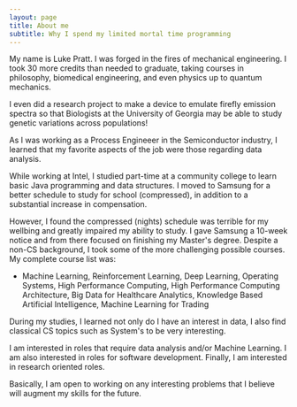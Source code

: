 ```yaml
---
layout: page
title: About me
subtitle: Why I spend my limited mortal time programming 
---
```


My name is Luke Pratt. I was forged in the fires of mechanical engineering. I took 30 more credits than needed to graduate, taking courses in philosophy, biomedical engineering, and even physics up to quantum mechanics. 

I even did a research project to make a device to emulate firefly emission spectra so that Biologists at the University of Georgia may be able to study genetic variations across populations! 

As I was working as a Process Engineeer in the Semiconductor industry, I learned that my favorite aspects of the job were those regarding data analysis. 

While working at Intel, I studied part-time at a community college to learn basic Java programming and data structures. I moved to Samsung for a better schedule to study for school (compressed), in addition to a substantial increase in compensation. 

However, I found the compressed (nights) schedule was terrible for my wellbing and greatly impaired my ability to study. I gave Samsung a 10-week notice and from there focused on finishing my Master's degree. Despite a non-CS background, I took some of the more challenging possible courses. My complete course list was:

- Machine Learning, Reinforcement Learning, Deep Learning, Operating Systems, High Performance Computing, High Performance Computing Architecture, Big Data for Healthcare Analytics, Knowledge Based Artificial Intelligence, Machine Learning for Trading

During my studies, I learned not only do I have an interest in data, I also find classical CS topics such as System's to be very interesting. 

I am interested in roles that require data analysis and/or Machine Learning. I am also interested in roles for software development. Finally, I am interested in research oriented roles. 

Basically, I am open to working on any interesting problems that I believe will augment my skills for the future. 
